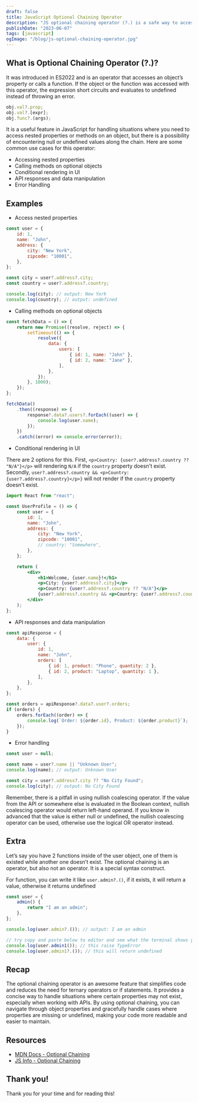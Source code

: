 ```yaml
---
draft: false
title: JavaScript Optional Chaining Operator
description: "JS optional chaining operator (?.) is a safe way to access nested object properties, even if the property doesn't exist."
publishDate: "2023-06-07"
tags: [javascript]
ogImage: "/blog/js-optional-chaining-operator.jpg"
---
```


## What is Optional Chaining Operator (?.)?

It was introduced in ES2022 and is an operator that accesses an object’s property or calls a function. If the object or the function was accessed with this operator, the expression short circuits and evaluates to undefined instead of throwing an error.

```js
obj.val?.prop;
obj.val?.[expr];
obj.func?.(args);
```

It is a useful feature in JavaScript for handling situations where you need to access nested properties or methods on an object, but there is a possibility of encountering null or undefined values along the chain. Here are some common use cases for this operator:

- Accessing nested properties
- Calling methods on optional objects
- Conditional rendering in UI
- API responses and data manipulation
- Error Handling

## Examples

- Access nested properties

```js
const user = {
	id: 1,
	name: "John",
	address: {
		city: "New York",
		zipcode: "10001",
	},
};

const city = user?.address?.city;
const country = user?.address?.country;

console.log(city); // output: New York
console.log(country); // output: undefined
```

- Calling methods on optional objects

```js
const fetchData = () => {
	return new Promise((resolve, reject) => {
		setTimeout(() => {
			resolve({
				data: {
					users: [
						{ id: 1, name: "John" },
						{ id: 2, name: "Jane" },
					],
				},
			});
		}, 1000);
	});
};

fetchData()
	.then((response) => {
		response?.data?.users?.forEach((user) => {
			console.log(user.name);
		});
	})
	.catch((error) => console.error(error));
```

- Conditional rendering in UI

There are 2 options for this. First, `<p>Country: {user?.address?.country ?? "N/A"}</p>` will rendering `N/A` if the `country` property doesn't exist. Secondly, `user?.address?.country && <p>Country: {user?.address?.country}</p>}` will not render if the `country` property doesn't exist.

```jsx
import React from "react";

const UserProfile = () => {
	const user = {
		id: 1,
		name: "John",
		address: {
			city: "New York",
			zipcode: "10001",
			// country: "Somewhere",
		},
	};

	return (
		<div>
			<h1>Welcome, {user.name}!</h1>
			<p>City: {user?.address?.city}</p>
			<p>Country: {user?.address?.country ?? "N/A"}</p>
			{user?.address?.country && <p>Country: {user?.address?.country}</p>}
		</div>
	);
};
```

- API responses and data manipulation

```js
const apiResponse = {
	data: {
		user: {
			id: 1,
			name: "John",
			orders: [
				{ id: 1, product: "Phone", quantity: 2 },
				{ id: 2, product: "Laptop", quantity: 1 },
			],
		},
	},
};

const orders = apiResponse?.data?.user?.orders;
if (orders) {
	orders.forEach((order) => {
		console.log(`Order: ${order.id}, Product: ${order.product}`);
	});
}
```

- Error handling

```js
const user = null;

const name = user?.name || "Unknown User";
console.log(name); // output: Unknown User

const city = user?.address?.city ?? "No City Found";
console.log(city); // output: No City Found
```

Remember, there is a pitfall in using nullish coalescing operator. If the value from the API or somewhere else is evaluated in the Boolean context, nullish coalescing operator would return left-hand operand. If you know in advanced that the value is either null or undefined, the nullish coalescing operator can be used, otherwise use the logical OR operator instead.

## Extra

Let’s say you have 2 functions inside of the user object, one of them is existed while another one doesn’t exist. The optional chaining is an operator, but also not an operator. It is a special syntax construct.

For function, you can write it like `user.admin?.()`, if it exists, it will return a value, otherwise it returns undefined

```js
const user = {
	admin() {
		return "I am an admin";
	},
};

console.log(user.admin?.()); // output: I am an admin

// try copy and paste below to editor and see what the terminal shows you
console.log(user.admin1()); // this raise TypeError
console.log(user.admin1?.()); // this will return undefined
```

## Recap

The optional chaining operator is an awesome feature that simplifies code and reduces the need for ternary operators or if statements. It provides a concise way to handle situations where certain properties may not exist, especially when working with APIs. By using optional chaining, you can navigate through object properties and gracefully handle cases where properties are missing or undefined, making your code more readable and easier to maintain.

## Resources

- <a href="https://developer.mozilla.org/en-US/docs/Web/JavaScript/Reference/Operators/Optional_chaining" target="_blank" rel="noopener noreferrer">MDN Docs - Optional Chaining</a>
- <a href="https://victoriacheng15.vercel.app/posts/nextjs-state-management-with-redux-toolkit-part-1" target="_blank" rel="noopener noreferrer">JS Info - Optional Chaining</a>

## Thank you!

Thank you for your time and for reading this!
